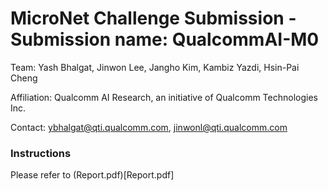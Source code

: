 # MicroNet Challenge Submission - Submission name: QualcommAI-M0
Team: Yash Bhalgat, Jinwon Lee, Jangho Kim, Kambiz Yazdi, Hsin-Pai Cheng

Affiliation: Qualcomm AI Research, an initiative of Qualcomm Technologies Inc.

Contact: ybhalgat@qti.qualcomm.com, jinwonl@qti.qualcomm.com

### Instructions
Please refer to (Report.pdf)[Report.pdf]
